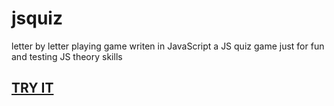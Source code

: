 # jsquiz
letter by letter playing game writen in JavaScript
a JS quiz game just for fun and testing JS theory skills
## [TRY IT](http://random-jordan.github.io/jsquiz)
